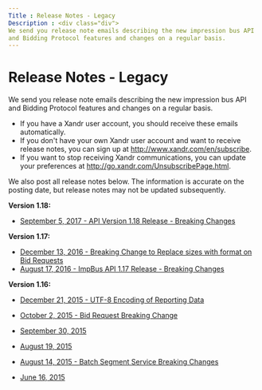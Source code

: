 ```yaml
---
Title : Release Notes - Legacy
Description : <div class="div">
We send you release note emails describing the new impression bus API
and Bidding Protocol features and changes on a regular basis.
---
```



# Release Notes - Legacy





<div class="div">

We send you release note emails describing the new impression bus API
and Bidding Protocol features and changes on a regular basis.

- If you have a Xandr user account, you should receive these emails
  automatically.
- If you don't have your own Xandr user account and want to receive
  release notes, you can sign up at
  <a href="http://www.xandr.com/en/subscribe" class="xref"
  target="_blank">http://www.xandr.com/en/subscribe</a>.
- If you want to stop receiving Xandr communications, you can update
  your preferences at
  <a href="http://go.xandr.com/UnsubscribePage.html" class="xref"
  target="_blank">http://go.xandr.com/UnsubscribePage.html</a>.

We also post all release notes below. The information is accurate on the
posting date, but release notes may not be updated subsequently.

**Version 1.18:**

- <a href="https://docs.xandr.com/csh?context=90476019" class="xref"
  target="_blank">September 5, 2017 - API Version 1.18 Release - Breaking
  Changes</a>

**Version 1.17:**

- <a href="https://docs.xandr.com/csh?context=87068335" class="xref"
  target="_blank">December 13, 2016 - Breaking Change to Replace sizes
  with format on Bid Requests</a>
- <a href="https://docs.xandr.com/csh?context=85825602" class="xref"
  target="_blank">August 17, 2016 - ImpBus API 1.17 Release - Breaking
  Changes</a>

**Version 1.16:**

- <a
  href="https://docs.xandr.com/bundle/xandr-bidders/page/release-notes---legacy.html#ReleaseNotesLegacy-adnexusdocumentation"
  class="xref" target="_blank">December 21, 2015 - UTF-8 Encoding of
  Reporting Data</a>

- <a href="https://docs.xandr.com/csh?context=80675768" class="xref"
  target="_blank">October 2, 2015 - Bid Request Breaking Change</a>

- <a href="https://docs.xandr.com/csh?context=75796190" class="xref"
  target="_blank">September 30, 2015</a>

- <a href="https://docs.xandr.com/csh?context=75797069" class="xref"
  target="_blank">August 19, 2015</a>

- <a href="https://docs.xandr.com/csh?context=75796142" class="xref"
  target="_blank">August 14, 2015 - Batch Segment Service Breaking
  Changes</a>

- <a href="https://docs.xandr.com/csh?context=70355722" class="xref"
  target="_blank">June 16, 2015</a>








